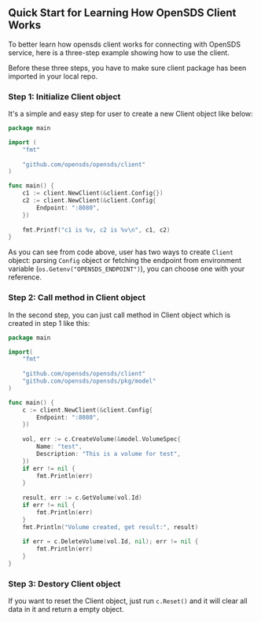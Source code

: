 ## Quick Start for Learning How OpenSDS Client Works

To better learn how opensds client works for connecting with OpenSDS service,
here is a three-step example showing how to use the client.

Before these three steps, you have to make sure client package has been imported
in your local repo.

### Step 1: Initialize Client object
It's a simple and easy step for user to create a new Client object like below:
```go
package main

import (
	"fmt"
	
	"github.com/opensds/opensds/client"
)

func main() {
	c1 := client.NewClient(&client.Config{})
	c2 := client.NewClient(&client.Config{
		Endpoint: ":8080",
	})
	
	fmt.Printf("c1 is %v, c2 is %v\n", c1, c2)
}
```
As you can see from code above, user has two ways to create ```Client``` object:
parsing ```Config``` object or fetching the endpoint from environment variable
(```os.Getenv("OPENSDS_ENDPOINT")```), you can choose one with your reference.

### Step 2: Call method in Client object
In the second step, you can just call method in Client object which is created
in step 1 like this:
```go
package main

import(
	"fmt"
	
	"github.com/opensds/opensds/client"
	"github.com/opensds/opensds/pkg/model"
)

func main() {
	c := client.NewClient(&client.Config{
		Endpoint: ":8080",
	})
	
	vol, err := c.CreateVolume(&model.VolumeSpec{
		Name: "test",
		Description: "This is a volume for test",
	})
	if err != nil {
		fmt.Println(err)
	}
	
	result, err := c.GetVolume(vol.Id)
	if err != nil {
		fmt.Println(err)
	}
	fmt.Println("Volume created, get result:", result)
	
	if err = c.DeleteVolume(vol.Id, nil); err != nil {
		fmt.Println(err)
	}
}
```

### Step 3: Destory Client object
If you want to reset the Client object, just run ```c.Reset()``` and it will
clear all data in it and return a empty object.
